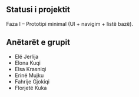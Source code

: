 ## Statusi i projektit

Faza I – Prototipi minimal (UI + navigim + listë bazë).

## Anëtarët e grupit

- Elë Jerlija
- Elona Kuqi
- Elsa Krasniqi
- Erinë Mujku
- Fahrije Gjokiqi
- Florjetë Kuka
